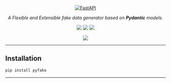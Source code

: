 <p align="center">
  <a href="https://github.com/Mukhopadhyay/pyfake"><img src="./docs/assets//logo.png" alt="FastAPI" ></a>
</p>

<p align="center">
<i>A Flexible and Extensible fake data generator based on <strong>Pydantic</strong> models.</i>
</p>

<p align="center">
<img src="https://img.shields.io/pypi/v/pyfake?pypiBaseUrl=https%3A%2F%2Fpypi.org&style=for-the-badge"/> <img src="https://img.shields.io/badge/python-3670A0?style=for-the-badge&logo=python&logoColor=ffdd54"/> <img src="https://img.shields.io/endpoint?url=https://raw.githubusercontent.com/pydantic/pydantic/main/docs/badge/v2.json&style=for-the-badge"/>
</p>

<p align="center">
<img src="./docs/assets/coverage.svg"/>
</p>

---

## Installation

```bash
pip install pyfake
```


---
